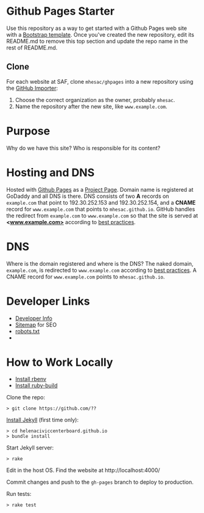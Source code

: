 # Github Pages Starter

Use this repository as a way to get started with a Github Pages web site with a [Bootstrap template](http://mhesac.github.io/ghpages/). Once you've created the new repository, edit its README.md to remove this top section and update the repo name in the rest of README.md.

## Clone

For each website at SAF, clone `mhesac/ghpages` into a new repository using the [GitHub Importer](https://import.github.com/new/?import_url=https://github.com/mhesac/ghpages/):

1. Choose the correct organization as the owner, probably `mhesac`.
1. Name the repository after the new site, like `www.example.com`.

<!-- delete everything from here up once in your new repository -->

# Purpose

Why do we have this site? Who is responsible for its content?

# Hosting and DNS

Hosted with [Github Pages](https://pages.github.com/) as a [Project Page](https://help.github.com/articles/user-organization-and-project-pages/#project-pages). Domain name is registered at GoDaddy and all DNS is there. DNS consists of two **A** records on `example.com` that point to 192.30.252.153 and 192.30.252.154, and a **CNAME** record for `www.example.com` that points to `mhesac.github.io`. GitHub handles the redirect from `example.com` to `www.example.com` so that the site is served at **<www.example.com>** according to [best practices](https://help.github.com/articles/about-custom-domains-for-github-pages-sites/).

# DNS

Where is the domain registered and where is the DNS? The naked domain, `example.com`, is redirected to `www.example.com` according to [best practices](https://help.github.com/articles/about-custom-domains-for-github-pages-sites/). A CNAME record for `www.example.com` points to `mhesac.github.io`.

# Developer Links

- [Developer Info](http://www.smartaboutcollege.org/info/)
- [Sitemap](http://www.smartaboutcollege.org/sitemap.xml) for SEO
- [robots.txt](http://www.smartaboutcollege.org/robots.txt)
-
# How to Work Locally

* [Install rbenv](https://github.com/rbenv/rbenv#installation)
* [Install ruby-build](https://github.com/rbenv/ruby-build#installation)

Clone the repo:
```
> git clone https://github.com/??
```

[Install Jekyll](https://help.github.com/articles/using-jekyll-with-pages/) (first time only):
```
> cd helenaciviccenterboard.github.io
> bundle install
```

Start Jekyll server:
```
> rake
```

Edit in the host OS. Find the website at http://localhost:4000/

Commit changes and push to the `gh-pages` branch to deploy to production.

Run tests:

```
> rake test
```
